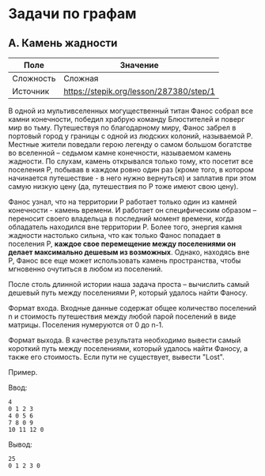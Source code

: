 # Задачи по графам

## A. Камень жадности

| Поле      | Значение                                |
|-----------|-----------------------------------------|
| Сложность | Сложная                                 |
| Источник  | https://stepik.org/lesson/287380/step/1 |

В одной из мультивселенных могущественный титан Фанос собрал все камни конечности, победил храбрую команду
Блюстителей и поверг мир во тьму. Путешествуя по благодарному миру, Фанос забрел в портовый город у границы
с одной из людских колоний, называемой Р. Местные жители поведали герою легенду о самом большом богатстве
во вселенной – седьмом камне конечности, называемом камень жадности. По слухам, камень открывался только
тому, кто посетит все поселения Р, побывав в каждом ровно один раз (кроме того, в котором начинается
путешествие - в него нужно вернуться) и заплатив при этом самую низкую цену (да, путешествия по Р тоже
имеют свою цену).

Фанос узнал, что на территории Р работает только один из камней конечности - камень времени. И работает
он специфическим образом – переносит своего владельца в последний момент времени, когда обладатель находился
вне территории Р. Более того, энергия камня жадности настолько сильна, что как только Фанос попадает в поселения
Р, **каждое свое перемещение между поселениями он делает максимально дешевым из возможных**. Однако, находясь
вне Р, Фанос все еще может использовать камень пространства, чтобы мгновенно очутиться в любом из поселений.

После столь длинной истории наша задача проста – вычислить самый дешевый путь между поселениями Р,
который удалось найти Фаносу.

Формат входа. Входные данные содержат общее количество поселений n и стоимость путешествия между любой
парой поселений в виде матрицы. Поселения нумеруются от 0 до n-1.

Формат выхода. В качестве результата необходимо вывести самый короткий путь между поселениями, который удалось
найти Фаносу, а также его стоимость. Если пути не существует, вывести "Lost".

Пример.

Ввод:

```
4
0 1 2 3
4 0 5 6
7 8 0 9
10 11 12 0
```

Вывод:

```
25
0 1 2 3 0
```
